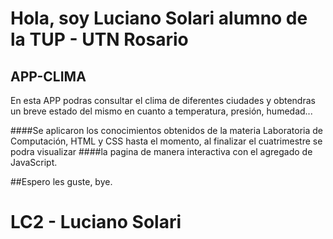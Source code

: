 # Hola, soy Luciano Solari alumno de la TUP - UTN Rosario

## APP-CLIMA
En esta APP podras consultar el clima de diferentes ciudades y obtendras un breve estado del mismo en cuanto a temperatura, presión, humedad...

####Se aplicaron los conocimientos obtenidos de la materia Laboratoria de Computación, HTML y CSS hasta el momento, al finalizar el cuatrimestre se podra visualizar
####la pagina de manera interactiva con el agregado de JavaScript.

##Espero les guste, bye.

# LC2 - Luciano Solari
